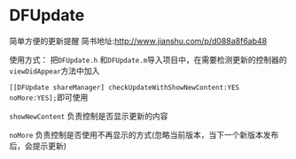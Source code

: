 # DFUpdate
简单方便的更新提醒
简书地址:http://www.jianshu.com/p/d088a8f6ab48

使用方式：
把`DFUpdate.h` 和`DFUpdate.m`导入项目中，在需要检测更新的控制器的`viewDidAppear`方法中加入

```[[DFUpdate shareManager] checkUpdateWithShowNewContent:YES noMore:YES];```即可使用

`showNewContent`
负责控制是否显示更新的内容

`noMore`
负责控制是否使用不再显示的方式(忽略当前版本，当下一个新版本发布后，会提示更新)

